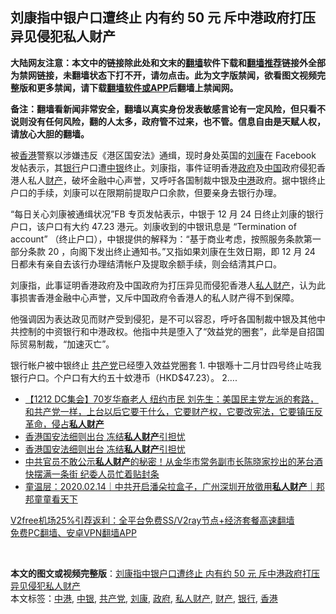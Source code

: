  <h2>刘康指中银户口遭终止 内有约 50 元 斥中港政府打压异见侵犯私人财产</h2> <p class="notice"><b>大陆网友注意：本文中的链接除此处和文末的<a href="https://github.com/bannedbook/fanqiang" >翻墙</a>软件下载和<a href="https://github.com/killgcd/justmysocks/blob/master/README.md">翻墙推荐</a>链接外全部为禁网链接，未翻墙状态下打不开，请勿点击。此为文字版禁闻，欲看图文视频完整版和更多禁闻，请下载<a href="https://github.com/bannedbook/fanqiang">翻墙软件或APP</a>后翻墙上禁闻网。</p><p>备注：翻墙看新闻非常安全，翻墙以真实身份发表敏感言论有一定风险，但只看不说则没有任何风险，翻的人太多，政府管不过来，也不管。信息自由是天赋人权，请放心大胆的翻墙。</b></p>  <div class="entry">  <p>被<a href="https://www.bannedbook.org/bnews/tag/%e9%a6%99%e6%b8%af/" class="st_tag internal_tag" rel="tag" title="标签 香港 下的日志">香港</a>警察以涉嫌违反《港区国安法》通缉，现时身处英国的<a href="https://www.bannedbook.org/bnews/tag/%e5%88%98%e5%ba%b7/" class="st_tag internal_tag" rel="tag" title="标签 刘康 下的日志">刘康</a>在 Facebook 发帖表示，其<a href="https://www.bannedbook.org/bnews/tag/%e9%93%b6%e8%a1%8c/" class="st_tag internal_tag" rel="tag" title="标签 银行 下的日志">银行</a>户口遭<a href="https://www.bannedbook.org/bnews/tag/%E4%B8%AD%E9%93%B6/" class="st_tag internal_tag" rel="tag" title="标签 中银 下的日志">中银</a>终止。刘康指，事件证明香港<a href="https://www.bannedbook.org/bnews/tag/%e6%94%bf%e5%ba%9c/" class="st_tag internal_tag" rel="tag" title="标签 政府 下的日志">政府</a>及<span class='wp_keywordlink_affiliate'><a href="https://www.bannedbook.org/" title="中国" target="_blank">中国</a></span>政府侵犯香港人私人<a href="https://www.bannedbook.org/bnews/tag/%E8%B4%A2%E4%BA%A7/" class="st_tag internal_tag" rel="tag" title="标签 财产 下的日志">财产</a>，破坏金融中心声誉，又呼吁各国制裁中银及<a href="https://www.bannedbook.org/bnews/tag/%E4%B8%AD%E6%B8%AF/" class="st_tag internal_tag" rel="tag" title="标签 中港 下的日志">中港</a>政府。据中银终止户口的手续，刘康可以在限期前提取户口余款，但要亲身去银行办理。</p> <p>“每日关心刘康被通缉状况”FB 专页发帖表示，中银于 12 月 24 日终止刘康的银行户口，该户口有大约 47.23 港元。刘康收到的中银讯息是 &#8220;Termination of account&#8221; （终止户口），中银提供的解释为：“基于商业考虑，按照服务条款第一部分条款 20 ，向阁下发出终止通知书。”又指如果刘康在生效日期，即 12 月 24 日都未有亲自去该行办理结清帐户及提取余额手续，则会结清其户口。</p> <p>刘康指，此事证明香港政府及中国政府为打压异见而侵犯香港人<a href="https://www.bannedbook.org/bnews/tag/%E7%A7%81%E4%BA%BA%E8%B4%A2%E4%BA%A7/" class="st_tag internal_tag" rel="tag" title="标签 私人财产 下的日志">私人财产</a>，认为此事损害香港金融中心声誉，又斥中国政府令香港人的私人财产得不到保障。</p>  <p>他强调因为表达政见而财产受到侵犯，是不可以容忍，呼吁各国制裁中银及其他中共控制的中资银行和中港政权。他指中共是堕入了“效益党的圈套”，此举是自招国际贸易制裁，“加速灭亡”。</p> <p>银行帐户被中银终止 <a href="https://www.bannedbook.org/bnews/tag/%e5%85%b1%e4%ba%a7%e5%85%9a/" class="st_tag internal_tag" rel="tag" title="标签 共产党 下的日志">共产党</a>已经堕入效益党圈套 1. 中银喺十二月廿四号终止咗我银行户口。个户口有大约五十蚊港币（HKD$47.23）。 2&#8230;.</p> <ul class='op-related-articles' title='相关阅读'> <li><a href='https://www.bannedbook.org/bnews/bannedvideo/20201217/1449646.html' target='_blank'>【1212 DC集会】70岁华裔老人 纽约市民 刘先生：美国民主党左派的套路，和共产党一样，上台以后它要干什么，它要财产权，它要改宪法，它要镇压反革命，侵占<b>私人财产</b></a></li> <li><a href='https://www.bannedbook.org/bnews/cnnews/20200707/1356877.html' target='_blank'>香港国安法细则出台 冻结<b>私人财产</b>引担忧</a></li> <li><a href='https://www.bannedbook.org/bnews/ssgc/20200707/1356787.html' target='_blank'>香港国安法细则出台  冻结<b>私人财产</b>引担忧</a></li> <li><a href='https://www.bannedbook.org/bnews/comments/20200612/1343521.html' target='_blank'>中共官员不敢公示<b>私人财产</b>的秘密！从金华市常务副市长陈晓家抄出的茅台酒 快摆满一条街 纪委人员忙着贴封条</a></li> <li><a href='https://www.bannedbook.org/bnews/taiwannews/20200214/1276724.html' target='_blank'>童温层：2020.02.14｜中共开启潘朵拉盒子，广州深圳开放徵用<b>私人财产</b>｜邦邦童童看天下</a></li> </ul> <p class="texttj"> <a href="https://github.com/bannedbook/fanqiang/wiki/V2ray%E6%9C%BA%E5%9C%BA" target="_blank">V2free机场25%引荐返利：全平台免费SS/V2ray节点+经济套餐高速翻墙</a><br/> <a href="https://github.com/bannedbook/fanqiang/wiki/%E7%A6%81%E9%97%BB%E7%BD%91%E5%AE%89%E5%8D%93%E7%BF%BB%E5%A2%99%E6%96%B0%E9%97%BBAPP" target="_blank">免费PC翻墙、安卓VPN翻墙APP</a></p><p>  </p> <a name='sharetosocial'></a>       <div><b>本文的图文或视频完整版</b>：<a href='https://www.bannedbook.org/bnews/comments/20201230/1457708.html'>刘康指中银户口遭终止 内有约 50 元 斥中港政府打压异见侵犯私人财产</a></div>  </div><!--END ENTRY--> <div class="postfooter"> <div>本文标签：<a href="https://www.bannedbook.org/bnews/tag/%E4%B8%AD%E6%B8%AF/" rel="tag">中港</a>, <a href="https://www.bannedbook.org/bnews/tag/%E4%B8%AD%E9%93%B6/" rel="tag">中银</a>, <a href="https://www.bannedbook.org/bnews/tag/%e5%85%b1%e4%ba%a7%e5%85%9a/" rel="tag">共产党</a>, <a href="https://www.bannedbook.org/bnews/tag/%e5%88%98%e5%ba%b7/" rel="tag">刘康</a>, <a href="https://www.bannedbook.org/bnews/tag/%e6%94%bf%e5%ba%9c/" rel="tag">政府</a>, <a href="https://www.bannedbook.org/bnews/tag/%E7%A7%81%E4%BA%BA%E8%B4%A2%E4%BA%A7/" rel="tag">私人财产</a>, <a href="https://www.bannedbook.org/bnews/tag/%E8%B4%A2%E4%BA%A7/" rel="tag">财产</a>, <a href="https://www.bannedbook.org/bnews/tag/%e9%93%b6%e8%a1%8c/" rel="tag">银行</a>, <a href="https://www.bannedbook.org/bnews/tag/%e9%a6%99%e6%b8%af/" rel="tag">香港</a></div>  </div><!--END POSTFOOTER--> 